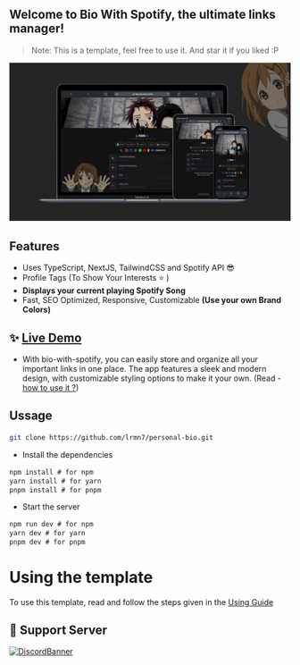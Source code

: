 
## Welcome to Bio With Spotify, the ultimate links manager!

> Note: This is a template, feel free to use it. And star it if you liked :P

![image](/public/og-image.png)

## Features

- Uses TypeScript, NextJS, TailwindCSS and Spotify API 😎
- Profile Tags (To Show Your Interests ⭐ )
- **Displays your current playing Spotify Song**
- Fast, SEO Optimized, Responsive, Customizable **(Use your own Brand Colors)**


## :sparkles: [Live Demo](https://is-a.fun)

- With bio-with-spotify, you can easily store and organize all your important links in one place. The app features a sleek and modern design, with customizable styling options to make it your own. (Read - [how to use it ?](https://github.com/lrmn7/personal-bio/blob/main/USING.md))

## Ussage

```sh
git clone https://github.com/lrmn7/personal-bio.git
```
- Install the dependencies

```
npm install # for npm
yarn install # for yarn
pnpm install # for pnpm
```

- Start the server

```
npm run dev # for npm
yarn dev # for yarn
pnpm dev # for pnpm
```

# Using the template
To use this template, read and follow the steps given in the [Using Guide](https://github.com/lrmn7/personal-bio/blob/main/USING.md)

## 💌 Support Server

[![DiscordBanner](https://invidget.switchblade.xyz/2pkvB82NaS)](https://discord.gg/2pkvB82NaS)